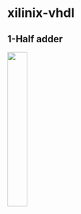 # xilinix-vhdl
## 1-Half adder
<img src="https://user-images.githubusercontent.com/69118634/107031640-94f06c00-67c3-11eb-9b5c-24d853222517.png" width="30%"></img> 
